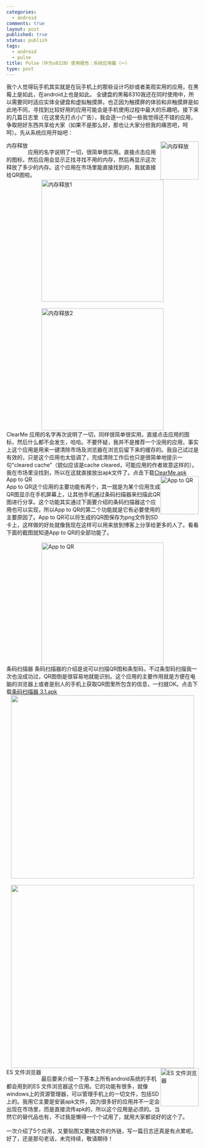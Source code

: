 ```yaml
--- 
categories: 
  - android
comments: true
layout: post
published: true
status: publish
tags: 
  - android
  - pulse
title: Pulse（华为u8220）使用报告：系统应用篇（一）
type: post
---
```

我个人觉得玩手机其实就是在玩手机上的那些设计巧妙或者美观实用的应用，在黑莓上是如此，在android上也是如此。  全键盘的黑莓8310我还在同时使用中，所以需要同时适应实体全键盘和虚拟触摸屏。也正因为触摸屏的体验和非触摸屏是如此地不同，寻找到比较好用的应用可能会是手机使用过程中最大的乐趣吧。接下来的几篇日志里（在这里先打点小广告），我会逐一介绍一些我觉得还不错的应用，争取把好东西共享给大家（如果不是那么好，那也让大家分担我的痛苦吧，呵呵）。先从系统应用开始吧： <!--more-->  <div>   <span style="float: left" class="inner_title">内存释放</span>   <img style="width: 100px; display: inline; float: right; margin-left: 0px; margin-right: 0px" title="内存释放" alt="内存释放" align="right" src="https://pufxga.bay.livefilestore.com/y1pTeKgC9huAeUEgsIJuoobG11_sORA3jo3AMbOKAQX6-heAF-huE_OXnpbRPCeOaoTtkhsnGxeTWr9ZHgp80A-YWvSPBJMjDXr/%E5%86%85%E5%AD%98%E9%87%8A%E6%94%BE.png/"><br>应用的名字说明了一切，很简单很实用。直接点击应用的图标，然后应用会显示正找寻找不用的内存，然后再显示这次释放了多少的内存。这个应用在市场里能直接找到的，我就直接给QR图啦。 </div>  <div style="clear: both"></div> <img style="width: 320px; display: block; float: none; margin-left: auto; margin-right: auto" title="内存释放1" alt="内存释放1" src="https://public.bay.livefilestore.com/y1peKpthceWFT9SrLroheDU9bEQ6Wen7VB3LM146SIUuu02LOdo0tG6xP3uo_lFk5wW4eBKvVo57CmghlKobIvtBQ/%E5%86%85%E5%AD%98%E9%87%8A%E6%94%BE_1.png/"><br><img style="width: 320px; display: block; float: none; margin-left: auto; margin-right: auto" title="内存释放2" alt="内存释放2" src="https://public.bay.livefilestore.com/y1pcH8gIQefrnf6AttAKEKCEC47rVkDZ6FVnjfxaYNz3vs5hs41M87iyddmt82HqDF_kL4-QfAphAHrt0F9cKlZfg/%E5%86%85%E5%AD%98%E9%87%8A%E6%94%BE_2.png/"><span class="inner_title">ClearMe</span>   应用的名字再次说明了一切，同样很简单很实用。直接点击应用的图标，然后什么都不会发生，哈哈。不要怀疑，我并不是推荐一个没用的应用，事实上这个应用是用来一键清除市场及浏览器在浏览后留下来的缓存的。我自己试过是有效的，只是这个应用也太低调了，完成清除工作后也只是很简单地提示一句“cleared cache”（貌似应该是cache cleared，可能应用的作者故意这样的）。我在市场里没找到，所以在这就直接放出apk文件了。点击下载<a href="http://cid-b7436849503da4de.skydrive.live.com/redir.aspx?page=self&resId=B7436849503DA4DE!840" target="_blank">ClearMe.apk</a>  <div>   <span style="float: left" class="inner_title">App to QR</span>   <img style="width: 100px; display: inline; float: right; margin-left: 0px; margin-right: 0px" title="App to QR" alt="App to QR" align="right" src="https://osyvdq.bay.livefilestore.com/y1poztr_p2pNG30KWXQ6bB_mtB_ZUEDgal_0c6HMJEnc0uc0Oak3DY1jwDiTTsVfLFCR56RxZd4fE1Le-QEY7URN1DwJd4E_FeF/App%20to%20QR.png/"><br>App to QR这个应用的主要功能有两个，其一就是为某个应用生成QR图显示在手机屏幕上，让其他手机通过条码扫描器来扫描此QR图进行分享。这个功能其实通过下面要介绍的条码扫描器这个应用也可以实现，所以App to QR的第二个功能就是它有必要使用的主要原因了。App to QR可以将生成的QR图保存为png文件到SD卡上，这样做的好处就像我现在这样可以用来放到博客上分享给更多的人了。看看下面的截图就知道App to QR的全部功能了。 </div>  <div style="clear: both"></div>  <br><img style="width: 320px; display: block; float: none; margin-left: auto; margin-right: auto" title="App to QR" alt="App to QR" src="https://public.bay.livefilestore.com/y1pRuusvKxwHTFHLEVT9OIPMLqFndGDu34Yz65DZt2k-oOrQe4qieZAFf6lpEByJxzydOm_RlcVXY8pB_bMnapRew/App%20to%20QR_1.png/"><span class="inner_title">条码扫描器</span>   条码扫描器的介绍是说可以扫描QR图和条型码，不过条型码扫描我一次也没成功过，QR图倒是很容易地就能识别。这个应用的主要作用就是方便在电脑的浏览器上或者是别人的手机上获取QR图里所包含的信息，一扫就OK。点击下载<a href="http://cid-b7436849503da4de.skydrive.live.com/redir.aspx?page=self&resId=B7436849503DA4DE!841" target="_blank">条码扫描器 3.1.apk</a> <img style="width: 480px; display: block; float: none; margin-left: auto; margin-right: auto" src="http://storage.live.com/items/B7436849503DA4DE!843?filename=%E6%9D%A1%E7%A0%81%E6%89%AB%E6%8F%8F%E5%99%A8_1.png"><br><img style="width: 480px; display: block; float: none; margin-left: auto; margin-right: auto" src="https://public.bay.livefilestore.com/y1pih7A27qCObyU3a3TWAPUzYz2D9edUoZAaf1qlyEXGjjhgZidQfe5MPSlG7OAavYk3I4oKAqIkvF5qfVwxXBh1w/%E6%9D%A1%E7%A0%81%E6%89%AB%E6%8F%8F%E5%99%A8_2.png/"><div>   <span style="float: left" class="inner_title">ES 文件浏览器</span>   <img style="width: 100px; display: inline; float: right; margin-left: 0px; margin-right: 0px" title="ES 文件浏览器" alt="ES 文件浏览器" align="right" src="https://l7pnvq.bay.livefilestore.com/y1pp5Ww9z9bd7UsCHvxHu5e2nMfBxn-VcXQbCz3NLWK3a4LGir65nM6RjqOuPKXgbfVBm97jVlnZI5lopx8RK8eVfVit2FQJYU-/ES%20%E6%96%87%E4%BB%B6%E6%B5%8F%E8%A7%88%E5%99%A8.png/"><br>最后要来介绍一下基本上所有android系统的手机都会用到的ES 文件浏览器这个应用。它的功能有很多，就像windows上的资源管理器，可以管理手机上的一切文件，包括SD上的。我用它主要是安装apk文件，因为很多好的应用并不一定会出现在市场里，而是直接流传apk的，所以这个应用是必须的。当然它的替代品也有，不过我是懒得一个个试用了，就用大家都说好的这个了。 </div>  <div style="clear: both"></div>  <br>一次介绍了5个应用，又要贴图又要搞文件的外链，写一篇日志还真是有点累呢。好了，还是那句老话，未完待续，敬请期待！

